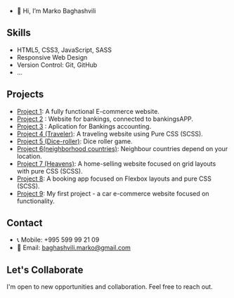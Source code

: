 
- 👋 Hi, I’m Marko Baghashvili

## Skills

- HTML5, CSS3, JavaScript, SASS
- Responsive Web Design
- Version Control: Git, GitHub
- ...

## Projects
- [Project 1](https://style-maven.netlify.app/): A fully functional E-commerce website.
- [Project 2](https://bankingsweb.netlify.app/) : Website for bankings, connected to bankingsAPP.
- [Project 3](https://bankingsapp.netlify.app/) : Aplication for Bankings accounting.
- [Project 4 (Traveler)](https://marko010101.github.io/Travel/Traveler/): A traveling website using Pure CSS (SCSS).
- [Project 5 (Dice-roller)](https://beatmyroller.netlify.app/): Dice roller game.
- [Project 6(neighborhood countries)](https://neighborhoodies.netlify.app/): Neighbour countries depend on your location.
- [Project 7 (Heavens)](https://heavens.netlify.app/): A home-selling website focused on grid layouts with pure CSS (SCSS).
- [Project 8](https://marko010101.github.io/booking-app/starter/): A booking app focused on Flexbox layouts and pure CSS (SCSS).
- [Project 9](https://dream-car-depot.netlify.app/): My first project - a car e-commerce website focused on functionality.

## Contact

- 📞 Mobile: +995 599 99 21 09
- 📧 Email: baghashvili.marko@gmail.com

## Let's Collaborate

I'm open to new opportunities and collaboration. Feel free to reach out.



